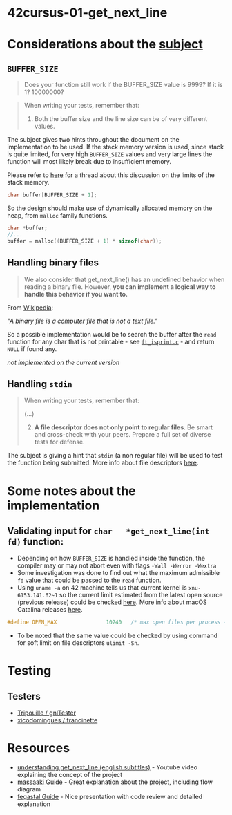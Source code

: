 # 42cursus-01-get_next_line


# Considerations about the [subject](pdf/42cursus_get_next_line_v10.pdf)


## `BUFFER_SIZE`

> Does your function still work if the BUFFER_SIZE value is 9999? If it is 1? 10000000?

> When writing your tests, remember that:
> 1) Both the buffer size and the line size can be of very different values.

The subject gives two hints throughout the document on the implementation to be used. If the stack memory version is used, since stack is quite limited, for very high `BUFFER_SIZE` values and very large lines the function will most likely break due to insufficient memory. 

Please refer to [here](https://stackoverflow.com/questions/10482974/why-is-stack-memory-size-so-limited) for a thread about this discussion on the limits of the stack memory.

```c
char buffer[BUFFER_SIZE + 1];
```

So the design should make use of dynamically allocated memory on the heap, from `malloc` family functions.
```c
char *buffer;
//...
buffer = malloc((BUFFER_SIZE + 1) * sizeof(char));
```

## Handling binary files

> We also consider that get_next_line() has an undefined behavior when reading a binary file. However, **you can implement a logical way to handle this behavior if you want to.**

From [Wikipedia](https://en.wikipedia.org/wiki/Binary_file): 

*"A binary file is a computer file that is not a text file."*

So a possible implementation would be to search the buffer after the `read` function for any char that is not printable - see [`ft_isprint.c`](https://github.com/pvaladares/42cursus-00-Libft/blob/main/src/ft_isprint.c) - and return `NULL` if found any. 

*not implemented on the current version*


## Handling `stdin`

> When writing your tests, remember that:
> 
> (...)
> 
> 2) **A file descriptor does not only point to regular files**.
> Be smart and cross-check with your peers. Prepare a full set of diverse tests for defense.

The subject is giving a hint that `stdin` (a non regular file) will be used to test the function being submitted. More info about file descriptors [here](https://en.wikipedia.org/wiki/File_descriptor).

# Some notes about the implementation

## Validating input for `char	*get_next_line(int fd)` function:

- Depending on how `BUFFER_SIZE` is handled inside the function, the compiler may or may not abort even with flags `-Wall -Werror -Wextra`
- Some investigation was done to find out what the maximum admissible `fd` value that could be passed to the `read` function.
- Using `uname -a` on 42 machine tells us that current kernel is `xnu-6153.141.62~1` so the current limit estimated from the latest open source (previous release) could be checked [here](https://opensource.apple.com/source/xnu/xnu-6153.141.1/bsd/sys/syslimits.h.auto.html). More info about macOS Catalina releases [here](https://en.wikipedia.org/wiki/MacOS_Catalina).

```c
#define OPEN_MAX                10240   /* max open files per process - todo, make a config option? */
```

- To be noted that the same value could be checked by using command for soft limit on file descriptors `ulimit -Sn`.


# Testing

## Testers
- [Tripouille / gnlTester](https://github.com/Tripouille/gnlTester)
- [xicodomingues / francinette](https://github.com/xicodomingues/francinette)
  
# Resources
* [understanding get_next_line (english subtitles)](https://www.youtube.com/watch?v=-Mt2FdJjVno) - Youtube video explaining the concept of the project
* [massaaki Guide](https://github.com/massaaki/ft_phase01-get_next_line) - Great explanation about the project, including flow diagram
* [fegastal Guide](https://github.com/fegastal/42SP-get_next_line-contents) - Nice presentation with code review and detailed explanation
